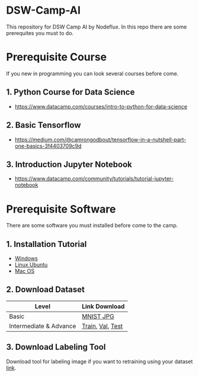# DSW-Camp-AI

This repository for DSW Camp AI by Nodeflux. In this repo there are some prerequites you must to do. 
# Prerequisite Course
If you new in programming you can look several courses before come. 
## 1. Python Course for Data Science
* https://www.datacamp.com/courses/intro-to-python-for-data-science

## 2. Basic Tensorflow
* https://medium.com/@camrongodbout/tensorflow-in-a-nutshell-part-one-basics-3f4403709c9d

## 3. Introduction Jupyter Notebook
* https://www.datacamp.com/community/tutorials/tutorial-jupyter-notebook


# Prerequisite Software
There are some software you must installed before come to the camp.
## 1. Installation Tutorial

* [Windows](/Installation/Installation-Windows.md)
* [Linux Ubuntu](/Installation/Installation-Linux-Ubuntu.md)
* [Mac OS](/Installation/Installation-MacOS.md)

## 2. Download Dataset

| Level | Link Download|
|----------|-----------------|
Basic | [MNIST JPG](https://www.kaggle.com/scolianni/mnistasjpg/data) |
Intermediate & Advance | [Train](https://drive.google.com/file/d/0B6eKvaijfFUDQUUwd21EckhUbWs), [Val](https://drive.google.com/file/d/0B6eKvaijfFUDd3dIRmpvSk8tLUk), [Test](https://drive.google.com/file/d/0B6eKvaijfFUDbW4tdGpaYjgzZkU)

## 3. Download Labeling Tool

Download tool for labeling image if you want to retraining using your dataset [link](https://github.com/tzutalin/labelImg).